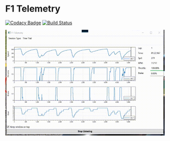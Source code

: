 # F1 Telemetry

[![Codacy Badge](https://api.codacy.com/project/badge/Grade/b1559d71a1074057b5831e18a037a3d1)](https://app.codacy.com/manual/ferdinhandoko/F1-Telemetry?utm_source=github.com&utm_medium=referral&utm_content=ferdinh/F1-Telemetry&utm_campaign=Badge_Grade_Dashboard)
[![Build Status](https://dev.azure.com/wakatobi/F1%20Telemetry/_apis/build/status/ferdinh.F1-Telemetry?branchName=master)](https://dev.azure.com/wakatobi/F1%20Telemetry/_build/latest?definitionId=2&branchName=master)

![Telemetry](https://raw.githubusercontent.com/ferdinh/F1-Telemetry/%2321-current-lap-telemetry-visual-update/docs/vid/telemtool.gif)
